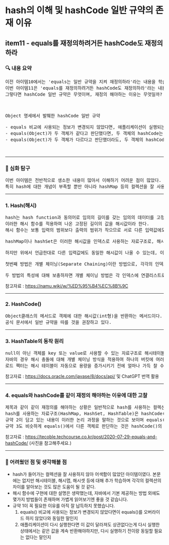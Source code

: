 # hash의 이해 및 hashCode 일반 규약의 존재 이유



## item11 - equals를 재정의하려거든 hashCode도 재정의하라



### 🔍 내용 요약

<pre>
이전 아이템10에서는 'equals는 일반 규약을 지켜 재정의하라'라는 내용을 학습했다. 
이번 아이템11은 'equals를 재정의하려거든 hashCode도 재정의하라'라는 내용으로 equals를 재정의한 클래스에서 hashCode를 재정의하지 않는다면 hashCode 일반 규약을 어기게 되어 해당 클래스의 인스턴스를 HashMap이나 HashSet 같은 컬렉션의 원소로 사용할 때 문제가 될 것을 지적하고 있다. 
그렇다면 hashCode 일반 규약은 무엇이며, 재정의 해야하는 이유는 무엇일까?



Object 명세에서 발췌한 hashCode 일반 규약

- equals 비교에 사용되는 정보가 변경되지 않았다면, 애플리케이션이 실행되는 동안 그 객체의 hashCode 메서드는 몇 번을 호출해도 일관되게 항상 같은 값을 반환해야 한다.(단, 애플리케이션을 다시 실행한다면 달라져도 상관없다.)
- equals(Object)가 두 객체가 같다고 판단했다면, 두 객체의 hashCode는 똑같은 값을 반환해야 한다.
- equals(Object)가 두 객체가 다르다고 판단했더라도, 두 객체의 hashCode가 서로 다른 값을 반환할 필요는 없다.(단, 다른 객체에 대해서는 다른 값을 반환해야 해시테이블의 성능이 좋아진다.)
</pre>

<br>

--------------------------------------------------

### 🧐 심화 탐구

<pre>
이번 아이템은 전반적으로 생소한 내용이 많아서 이해하기 어려운 점이 많았다. 
특히 hash에 대한 개념이 부족할 뿐만 아니라 hashMap 등의 컬렉션을 잘 사용하지 않아와서 어색함이 많았는데, hashCode를 재정의해야하는 이유를 온전히 이해하기에 앞서 hash는 무엇이며 어떻게 동작하는지를 아는 것이 무엇보다 중요하다고 생각하여 이번 심화 탐구의 주제로 선정하였다. 또한, 이해한 내용을 바탕으로 hashCode의 일반 규약이 필요한 이유를 해석해보고자 했다. 
</pre>

--------------------------------------------------

### 1. Hash(해시)

<pre>
hash는 hash function과 동의어로 임의의 길이를 갖는 임의의 데이터를 고정된 길이의 데이터로 매핑하는 단방향 함수이다. 
이러한 해시 함수를 적용하여 나온 고정된 길이의 값을 해시값이라 한다. 
해시 함수는 보통 입력의 범위보다 출력의 범위가 작으므로 서로 다른 입력값에도 동일한 값이 출력되는 경우도 존재하는데, 이러한 경우를 '충돌'이라고 한다. 

hashMap이나 hashSet은 이러한 해시값을 인덱스로 사용하는 자료구조로, 해시 함수를 이용해 생성한 해시값은 같은 입력 값에 대해 같은 인덱스(해시값)를 리턴하므로 빠르게 원하는 값을 찾을 수 있다.(이상적인 상황에서 O(1)로 찾을 수 있겠다!) 

하지만 위에서 언급한대로 다른 입력값에도 동일한 해시값이 나올 수 있는데, 이때 발생한 충돌을 해결하는 방법은 보통 2가지이다. 

첫번째 방법은 개별 체이닝(Separate Chaining)이란 방법으로, 각각의 인덱스를 연결리스트로 만들어서 같은 해시값이 들어오면 연결리스트에 이어 붙이는 방법이다. 두번째 방법은 오픈 어드레싱(Open Addressing)이란 방법으로, 충돌 발생 시 비어있는 인덱스를 다시 찾아나가는 방법이다. 

두 방법의 특성에 대해 보충하자면 개별 체이닝 방법은 각 인덱스에 연결리스트로 데이터가 이어지므로 데이터를 무한정 저장할 수 있는 반면, 오픈 어드레싱 방법은 전체 인덱스 개수 이상은 저장할 수 없다는 특징이 있다. 자바의 해시 테이블 컬렉션은 개별 체이닝 방식을 사용하고 있다. 
</pre>
참고자료 : https://namu.wiki/w/%ED%95%B4%EC%8B%9C

--------------------------------------------------

### 2. HashCode()

<pre>
Object클래스의 메서드로 객체에 대한 해시값(int형)을 반환하는 메서드이다. 
공식 문서에서 일반 규약을 따를 것을 권장하고 있다. 
</pre>

--------------------------------------------------

### 3. HashTable의 동작 원리

<pre>
null이 아닌 객체를 key 또는 value로 사용할 수 있는 자료구조로 해시테이블의 크기를 나타내는 capacity, 성능을 위한 기준 지표인 load factor, 각각의 공간을 나타내는 bucket이라는 용어가 있다.(용량 = 버킷 수) 
자바의 경우 해시 충돌에 대해 개별 체이닝 방식을 적용하여 하나의 버킷에 여러 개의 항목을 저장하며 순차적으로 검색한다. 
로드 팩터는 해시 테이블이 자동으로 용량을 증가시키기 전에 얼마나 가득 찰 수 있는지를 나타내는 지표로 저장된 데이터의 개수를 버킷의 개수로 나눈 값이다.(일반적으로 기본 로드 팩터는 0.75)
</pre>
참고자료 : https://docs.oracle.com/javase/8/docs/api/ 및 ChatGPT 번역 활용

--------------------------------------------------

### 4. equals와 hashCode를 같이 재정의 해야하는 이유에 대한 고찰

<pre>
제목과 같이 같이 재정의를 해야하는 상황은 일반적으로 hash를 사용하는 컬렉션을 사용할 때 문제가 될 수 있기 때문이다. 
hash를 사용하는 자료구조(HashMap, HashSet, HashTable)은 hashCode()의 리턴 값을 비교하여 다르면 다른 객체로 인식하고 같으면 equals()의 리턴 값을 다시 비교하여 다르면 다른 객체, 같으면 그제야 같은 객체로 인식한다. 이러한 비교 과정 때문에 equals()의 재정의를 통해 다른 객체로 인식될 수 있었던 객체를 같은 객체로 인식하게 바꿔줘도 그 전 단계인 hashCode()에서 다른 객체로 판단해버리면 equals()를 재정의 한게 무의미해지기 때문에 이러한 사태를 방지하고자 같이 재정의할 것을 권장하고 있는 것으로 보인다. 
규약 2이 담고 있는 내용이 이러한 논리 과정을 말하는 것으로 보이며 equals()를 재정의해 같은 객체로 판단하게 했을 경우, hashCode()에서도 같은 객체로 판단하게 하는 것은 필연적으로 보인다. 
규약 3도 비슷하게 equals()에서 다른 객체로 판단하는 것은 hashCode()의 리턴 값과 무관하게 나오게 될 결과로 어떻게 리턴하는 결과는 동일하며, 대신 equals()처럼 다른 객체로 판단하면 equals()에서 한번 더 판단하는 과정을 생략하게 되므로 여기서 성능 향상을 야기할 수 있다고 말하는 것으로 보인다. 
</pre>
참고자료 : https://tecoble.techcourse.co.kr/post/2020-07-29-equals-and-hashCode/
(사진을 참고해주세요.)

--------------------------------------------------

### 🧠 어려웠던 점 및 생각해볼 점

- hash가 들어가는 컬렉션을 잘 사용하지 않아 어색함이 많았던 아이템이였다. 본문에는 없지만 해시테이블, 해시맵, 해시셋 등에 대해 추가 학습하며 각각의 컬렉션의 차이를 알아보는 것도 많은 도움이 될 것 같다. 
- 해시 함수에 구현에 대한 설명은 생략했는데, 자바에서 기본 제공하는 방법 외에도 몇가지 방법들이 존재하며 가볍게 읽어보기엔 좋을 것 같습니다. 
- 규약 1이 꼭 필요한 이유를 아직 잘 납득하지 못했습니다. 
  1. equals() 비교에 사용되는 정보가 변경되지 않았다면이 equals()를 오버라이드 하지 않았다와 동일한 말인지
  2. 애플리케이션이 다시 실행한다면 이 값이 달라져도 상관없다는게 다시 실행한 상태에서는 같은 값을 계속 반환해야하지만, 다시 실행하기 전이랑 동일할 필요는 없다는 말인지
